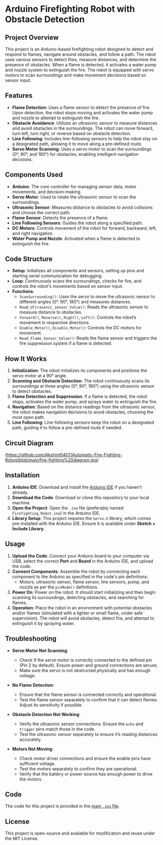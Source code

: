 # Arduino Firefighting Robot with Obstacle Detection

## Project Overview
This project is an Arduino-based firefighting robot designed to detect and respond to flames, navigate around obstacles, and follow a path. The robot uses various sensors to detect fires, measure distances, and determine the presence of obstacles. When a flame is detected, it activates a water pump and nozzle system to extinguish the fire. The robot is equipped with servo motors to scan surroundings and make movement decisions based on sensor input.

## Features
- **Flame Detection**: Uses a flame sensor to detect the presence of fire. Upon detection, the robot stops moving and activates the water pump and nozzle to attempt to extinguish the fire.
- **Obstacle Avoidance**: Utilizes an ultrasonic sensor to measure distances and avoid obstacles in the surroundings. The robot can move forward, turn left, turn right, or reverse based on obstacle detection.
- **Line Following**: Includes line-following sensors to help the robot stay on a designated path, allowing it to move along a pre-defined route.
- **Servo Motor Scanning**: Uses a servo motor to scan the surroundings (0°, 90°, and 180°) for obstacles, enabling intelligent navigation decisions.

## Components Used
- **Arduino**: The core controller for managing sensor data, motor movements, and decision-making.
- **Servo Motor**: Used to rotate the ultrasonic sensor to scan the surroundings.
- **Ultrasonic Sensor**: Measures distance to obstacles to avoid collisions and choose the correct path.
- **Flame Sensor**: Detects the presence of a flame.
- **Line Following Sensors**: Guides the robot along a specified path.
- **DC Motors**: Controls movement of the robot for forward, backward, left, and right navigation.
- **Water Pump and Nozzle**: Activated when a flame is detected to extinguish the fire.

## Code Structure
- **Setup**: Initializes all components and sensors, setting up pins and starting serial communication for debugging.
- **Loop**: Continuously scans the surroundings, checks for fire, and controls the robot's movements based on sensor input.
- **Functions**:
  - `ScanSurrounding()`: Uses the servo to move the ultrasonic sensor to different angles (0°, 90°, 180°) and measures distances.
  - `Read_Ultrasonic_sensor_Value()`: Reads the ultrasonic sensor to measure distance to obstacles.
  - `Forward()`, `Reverse()`, `Right()`, `Left()`: Controls the robot’s movement in respective directions.
  - `Enable_Motor()`, `Disable_Motor()`: Controls the DC motors for movement.
  - `Read_Flame_Sensor_Value()`: Reads the flame sensor and triggers the fire suppression system if a flame is detected.

## How It Works
1. **Initialization**: The robot initializes its components and positions the servo motor at a 90° angle.
2. **Scanning and Obstacle Detection**: The robot continuously scans its surroundings at three angles (0°, 90°, 180°) using the ultrasonic sensor to detect obstacles.
3. **Flame Detection and Suppression**: If a flame is detected, the robot stops, activates the water pump, and sprays water to extinguish the fire.
4. **Navigation**: Based on the distance readings from the ultrasonic sensor, the robot makes navigation decisions to avoid obstacles, choosing the most open path.
5. **Line Following**: Line-following sensors keep the robot on a designated path, guiding it to follow a pre-defined route if needed.

## Circuit Diagram
(https://github.com/Akshint0407/Automatic-Fire-Fighting-Robot/blob/main/fire-fighting%20diagram.jpg)
## Installation

1. **Arduino IDE**: Download and install the [Arduino IDE](https://www.arduino.cc/en/software) if you haven't already.
2. **Download the Code**: Download or clone this repository to your local machine.
3. **Open the Project**: Open the `.ino` file (preferably named `Firefighting_Robot.ino`) in the Arduino IDE.
4. **Library Setup**: This project requires the `Servo.h` library, which comes pre-installed with the Arduino IDE. Ensure it is available under **Sketch > Include Library**.

## Usage

1. **Upload the Code**: Connect your Arduino board to your computer via USB, select the correct **Port** and **Board** in the Arduino IDE, and upload the code.
2. **Connect Components**: Assemble the robot by connecting each component to the Arduino as specified in the code's pin definitions:
   - Motors, ultrasonic sensor, flame sensor, line sensors, pump, and nozzle as per the `pinMode()` definitions.
3. **Power On**: Power on the robot. It should start initializing and then begin scanning its surroundings, detecting obstacles, and searching for flames.
4. **Operation**: Place the robot in an environment with potential obstacles and/or flames (simulated with a lighter or small flame, under safe supervision). The robot will avoid obstacles, detect fire, and attempt to extinguish it by spraying water.

## Troubleshooting

- **Servo Motor Not Scanning**: 
   - Check if the servo motor is correctly connected to the defined pin (Pin 2 by default). Ensure power and ground connections are secure.
   - Make sure the servo is not obstructed physically and has enough voltage.
   
- **No Flame Detection**: 
   - Ensure that the flame sensor is connected correctly and operational.
   - Test the flame sensor separately to confirm that it can detect flames. Adjust its sensitivity if possible.

- **Obstacle Detection Not Working**:
   - Verify the ultrasonic sensor connections. Ensure the `echo` and `trigger` pins match those in the code.
   - Test the ultrasonic sensor separately to ensure it’s reading distances accurately.
   
- **Motors Not Moving**:
   - Check motor driver connections and ensure the enable pins have sufficient voltage.
   - Test the motors separately to confirm they are operational.
   - Verify that the battery or power source has enough power to drive the motors.

## Code
The code for this project is provided in the [main `.ino` file](./Firefighting_Robot.ino).

## License
This project is open-source and available for modification and reuse under the MIT License.

